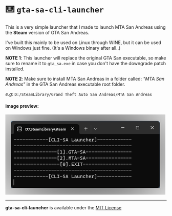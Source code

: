 # :keyboard: `gta-sa-cli-launcher`
This is a very simple launcher that I made to launch MTA San Andreas using the **Steam** version of GTA San Andreas.

I've built this mainly to be used on Linux through WINE, but it can be used on Windows just fine. (It's a Windows binary after all..)

**NOTE 1**: This launcher will replace the original GTA San executable, so make sure to rename it to `gta_sa.exe` in case you don't have the downgrade patch installed.

**NOTE 2**: Make sure to install MTA San Andreas in a folder called: _"MTA San Andreas"_ in the GTA San Andreas executable root folder.

_e.g_: `D:/SteamLibrary/Grand Theft Auto San Andreas/MTA San Andreas`

#### image preview:
![preview-image](https://raw.githubusercontent.com/otvv/gta-sa-cli-launcher/main/repo/preview.png)

***

**gta-sa-cli-launcher** is available under the [MIT License](https://github.com/otvv/gta-sa-cli-launcher/blob/master/LICENSE)
